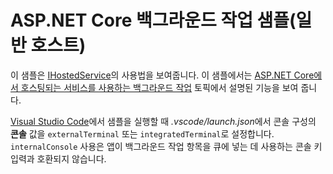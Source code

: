 # <a name="aspnet-core-background-tasks-sample-generic-host"></a>ASP.NET Core 백그라운드 작업 샘플(일반 호스트)

이 샘플은 [IHostedService](https://docs.microsoft.com/dotnet/api/microsoft.extensions.hosting.ihostedservice)의 사용법을 보여줍니다. 이 샘플에서는 [ASP.NET Core에서 호스팅되는 서비스를 사용하는 백그라운드 작업](https://docs.microsoft.com/aspnet/core/fundamentals/host/hosted-services) 토픽에서 설명된 기능을 보여 줍니다.

[Visual Studio Code](https://code.visualstudio.com/)에서 샘플을 실행할 때 *.vscode/launch.json*에서 콘솔 구성의 **콘솔** 값을 `externalTerminal` 또는 `integratedTerminal`로 설정합니다. `internalConsole` 사용은 앱이 백그라운드 작업 항목을 큐에 넣는 데 사용하는 콘솔 키 입력과 호환되지 않습니다.
